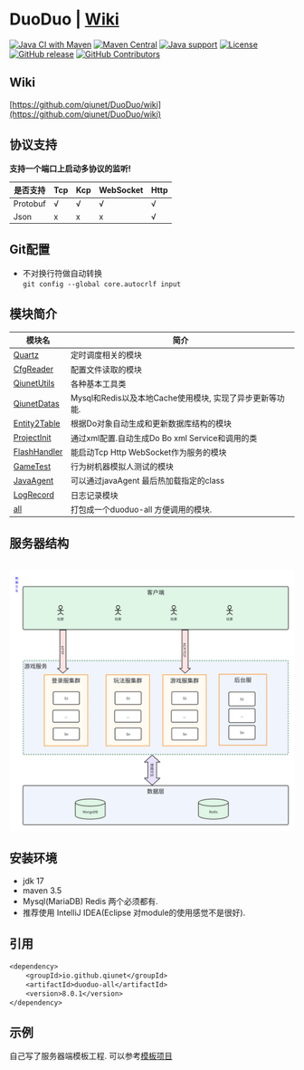 # DuoDuo | [Wiki](https://github.com/qiunet/DuoDuo/wiki)
[![Java CI with Maven](https://github.com/qiunet/DuoDuo/actions/workflows/maven.yml/badge.svg)](https://github.com/qiunet/DuoDuo/actions/workflows/maven.yml)
[![Maven Central](https://img.shields.io/maven-central/v/io.github.qiunet/duoduo-all?logo=apache-maven&logoColor=white)](https://search.maven.org/artifact/io.github.qiunet/duoduo-all)
[![Java support](https://img.shields.io/badge/Java-17+-green?logo=java&logoColor=white)](https://openjdk.java.net/)
[![License](https://img.shields.io/badge/license-apache--2.0-green)](https://www.apache.org/licenses/LICENSE-2.0.html)
[![GitHub release](https://img.shields.io/github/release/qiunet/DuoDuo)](https://github.com/qiunet/DuoDuo/releases)
[![GitHub Contributors](https://img.shields.io/github/contributors/qiunet/DuoDuo)](https://github.com/qiunet/DuoDuo/graphs/contributors)
	
## Wiki
[https://github.com/qiunet/DuoDuo/wiki](https://github.com/qiunet/DuoDuo/wiki)

## 协议支持
**支持一个端口上启动多协议的监听!**  

| 是否支持     | Tcp | Kcp | WebSocket | Http |
|----------|-----|-----|-----------|------|
| Protobuf | √   | √   | √         | √    |
| Json     | x   | x   | x         | √    |

## Git配置
 - 不对换行符做自动转换<br />
`git config --global core.autocrlf input`

## 模块简介
| 模块名                                    | 简介                                    |
|----------------------------------------|---------------------------------------|
| [Quartz](Quartz/README.md)             | 定时调度相关的模块                             |
| [CfgReader](CfgReader/README.md)       | 配置文件读取的模块                             |
| [QiunetUtils](QiunetUtils/README.md)   | 各种基本工具类                               |
| [QiunetDatas](QiunetDatas/README.md)   | Mysql和Redis以及本地Cache使用模块, 实现了异步更新等功能. |
| [Entity2Table](Entity2Table/README.md) | 根据Do对象自动生成和更新数据库结构的模块                 |
| [ProjectInit](ProjectInit/README.md)   | 通过xml配置.自动生成Do Bo xml Service和调用的类    |
| [FlashHandler](FlashHandler/README.md) | 能启动Tcp Http WebSocket作为服务的模块          |
| [GameTest](GameTest/README.md)         | 行为树机器模拟人测试的模块                         |
| [JavaAgent](JavaAgent/README.md)       | 可以通过javaAgent 最后热加载指定的class           |
| [LogRecord](LogRecord/README.md)       | 日志记录模块                                |
| [all](all/README.md)                   | 打包成一个duoduo-all 方便调用的模块.              |


## 服务器结构

​	![服务器项目结构](all/img/ServerConstructor.png)

## 安装环境

* jdk 17
* maven 3.5
* Mysql(MariaDB) Redis 两个必须都有.
* 推荐使用 IntelliJ IDEA(Eclipse 对module的使用感觉不是很好).

## 引用
	<dependency>
		<groupId>io.github.qiunet</groupId>
		<artifactId>duoduo-all</artifactId>
		<version>8.0.1</version>
	</dependency>

 
## 示例

自己写了服务器端模板工程. 可以参考[模板项目](https://github.com/qiunet/DuoDuoExample)
